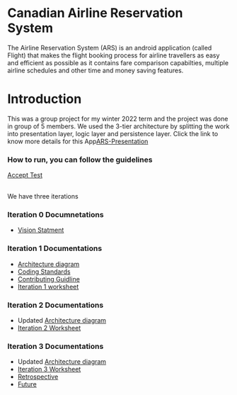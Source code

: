# Canadian Airline Reservation System
The Airline Reservation System (ARS) is an android application (called Flight) that makes the flight booking process for airline travellers as easy and efficient as possible as it contains fare comparison capabilties, multiple airline schedules and other time and money saving features.
# Introduction
This was a group project for my winter 2022 term and the project was done in group of 5 members. We used the 3-tier architecture by splitting the work into presentation layer, logic layer and persistence layer.
Click the link to know more details for this App[ARS-Presentation](https://makiato1999.github.io/ARS-AirlineReservationSystem/ARS-Presentation-Website/)
### How to run, you can follow the guidelines
[Accept Test](https://github.com/Makiato1999/ARS-AirlineReservationSystem/blob/main/AcceptanceTest.md)

<br />We have three iterations
### Iteration 0 Documnetations
* [Vision Statment](https://github.com/Makiato1999/ARS-AirlineReservationSystem/blob/main/Vision%20Statement.md)

### Iteration 1 Documentations 
* [Architecture diagram](./ARCHITECTURE.md)
* [Coding Standards](./CodingStandards.md)
* [Contributing Guidline](./Contributing.md) 
* [Iteration 1 worksheet](./i1_worksheet.md)

### Iteration 2 Documentations
* Updated [Architecture diagram](./ARCHITECTURE.md)
* [Iteration 2 Worksheet](./i2_worksheet.md)

### Iteration 3 Documentations
* Updated [Architecture diagram](./ARCHITECTURE.md)
* [Iteration 3 Worksheet](./i3_worksheet.md)
* [Retrospective](./RETROSPECTIVE.md)
* [Future](https://code.cs.umanitoba.ca/winter-2022-a01/group-4/team-flight-4/-/milestones/4#tab-issues)
